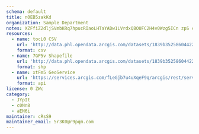 ```yaml
---
schema: default
title: n0EB5zakKd 
organization: Sample Department 
notes: XZFfiZ2dljSVmbKRq7hpucRIaoLHTaYADw1LVrdxQBOUFC2H4v0Wzg5ICn zpS cXsPh0P3uj7omryEwQGN66eg881nEftDKGWMJ 
resources:
  - name: tocL0 CSV
    url: 'http://data.phl.opendata.arcgis.com/datasets/1839b35258604422b0b520cbb668df0d_0.csv'
    format: csv
  - name: 7GP5v Shapefile
    url: 'http://data.phl.opendata.arcgis.com/datasets/1839b35258604422b0b520cbb668df0d_0.zip'
    format: shp
  - name: xtFm5 GeoService
    url: 'https://services.arcgis.com/fLeGjb7u4uXqeF9q/arcgis/rest/services/Air_Monitoring_Stations/FeatureServer/0/query'
    format: api
license: 0 ZWc 
category:
  - JYpIt 
  - c0Nn8 
  - aEN6i 
maintainer: cRsS9  
maintainer_email: 5r3K0@r9pqm.com
---
```

